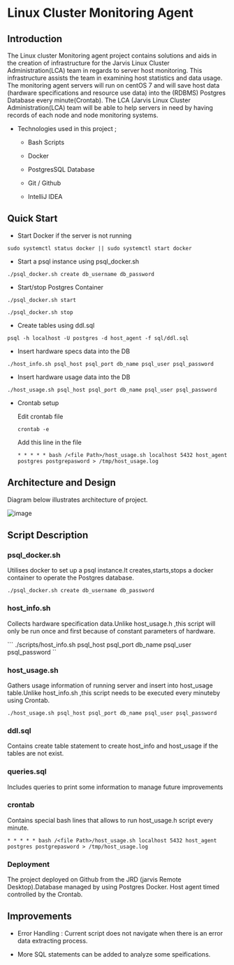 # Linux Cluster Monitoring Agent


## Introduction
The Linux cluster Monitoring agent project contains solutions and aids in the creation of infrastructure for the Jarvis Linux Cluster Administration(LCA) team in regards to server host monitoring. This infrastructure assists the team in examining host statistics and data usage. The monitoring agent servers will run on centOS 7 and will save host data (hardware specifications and resource use data) into the (RDBMS) Postgres Database every minute(Crontab). The LCA (Jarvis Linux Cluster Administration(LCA) team will be able to help servers in need by having records of each node and node monitoring systems.



- Technologies used in this project ;

     - Bash Scripts 
 
     - Docker
 
     - PostgresSQL Database 
 
     - Git / Github
 
    -  IntelliJ IDEA 


## Quick Start

- Start Docker if the server is not running 

```sudo systemctl status docker || sudo systemctl start docker```

- Start a psql instance using psql_docker.sh

```./psql_docker.sh create db_username db_password```

- Start/stop Postgres Container

```./psql_docker.sh start ```

```./psql_docker.sh stop ``` 

- Create tables using ddl.sql

``` psql -h localhost -U postgres -d host_agent -f sql/ddl.sql ```

- Insert hardware specs data into the DB

 ```./host_info.sh psql_host psql_port db_name psql_user psql_password ```
 
- Insert hardware usage data into the DB

```./host_usage.sh psql_host psql_port db_name psql_user psql_password ```

- Crontab setup

  Edit crontab file 
  
    ``` crontab -e ```
    
  Add this line in the file
  
  ``` * * * * * bash /<file Path>/host_usage.sh localhost 5432 host_agent postgres postgrepasword > /tmp/host_usage.log ```

## Architecture and Design

  Diagram below illustrates architecture of project. 

  ![image](https://user-images.githubusercontent.com/71332538/144785085-455e1873-5b24-4776-b698-a28eadac1400.png)


## Script Description

### psql_docker.sh

Utilises docker to set up a psql instance.It creates,starts,stops a docker container to operate the Postgres database.


```./psql_docker.sh create db_username db_password```

### host_info.sh

Collects hardware specification data.Unlike host_usage.h ,this script will only be run once and first because of constant parameters of hardware.

``` ./scripts/host_info.sh psql_host psql_port db_name psql_user psql_password ``

### host_usage.sh

Gathers usage information of running server and insert into host_usage table.Unlike host_info.sh ,this script needs to be executed every minuteby using Crontab.

```./host_usage.sh psql_host psql_port db_name psql_user psql_password ```

### ddl.sql

Contains create table statement to create host_info and host_usage if the tables are not exist.

### queries.sql

Includes queries to print some information to manage future improvements

### crontab

Contains special bash lines that allows to run host_usage.h script every minute.

 ``` * * * * * bash /<file Path>/host_usage.sh localhost 5432 host_agent postgres postgrepasword > /tmp/host_usage.log ```


### Deployment

The project deployed on Github from the JRD (jarvis Remote Desktop).Database managed by using Postgres Docker. Host agent timed controlled by the Crontab.

## Improvements

- Error Handling : Current script does not navigate when there is an error data extracting process.

- More SQL statements can be added to analyze some speifications.
